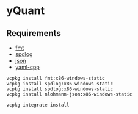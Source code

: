 # yQuant

## Requirements
- [fmt](https://github.com/fmtlib/fmt)
- [spdlog](https://github.com/gabime/spdlog)
- [json](https://github.com/nlohmann/json)
- [yaml-cpp](https://github.com/jbeder/yaml-cpp)

```
vcpkg install fmt:x86-windows-static
vcpkg install spdlog:x86-windows-static
vcpkg install spdlog:x86-windows-static
vcpkg install nlohmann-json:x86-windows-static
```

```
vcpkg integrate install
```
